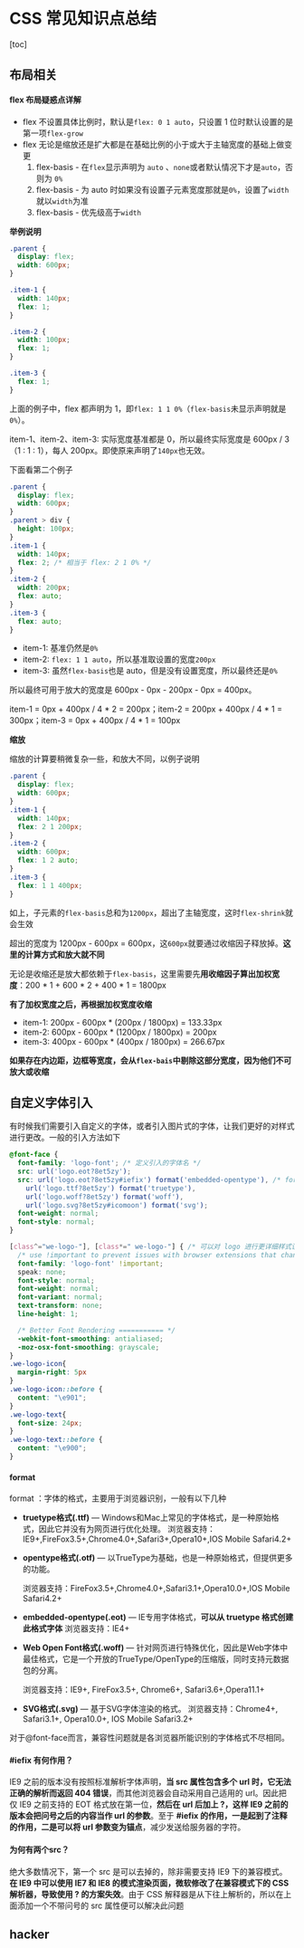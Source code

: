 # CSS 常见知识点总结

[toc]

## 布局相关

#### flex 布局疑惑点详解

- flex 不设置具体比例时，默认是`flex: 0 1 auto`，只设置 1 位时默认设置的是第一项`flex-grow`
- flex 无论是缩放还是扩大都是在基础比例的小于或大于主轴宽度的基础上做变更
  1. flex-basis - 在`flex`显示声明为 `auto` 、`none`或者默认情况下才是`auto`，否则为 `0%`
  2. flex-basis - 为 auto 时如果没有设置子元素宽度那就是`0%`，设置了`width`就以`width`为准
  3. flex-basis - 优先级高于`width`

**举例说明**

```css
.parent {
  display: flex;
  width: 600px;
}

.item-1 {
  width: 140px;
  flex: 1;
}

.item-2 {
  width: 100px;
  flex: 1;
}

.item-3 {
  flex: 1;
}

```

上面的例子中，flex 都声明为 1，即`flex: 1 1 0%`（`flex-basis`未显示声明就是 `0%`）。

item-1、item-2、item-3: 实际宽度基准都是 0，所以最终实际宽度是 600px / 3 （1 : 1 : 1），每人 200px。即使原来声明了`140px`也无效。

下面看第二个例子

```css
.parent {
  display: flex;
  width: 600px;
}
.parent > div {
  height: 100px;
}
.item-1 {
  width: 140px;
  flex: 2; /* 相当于 flex: 2 1 0% */
}
.item-2 {
  width: 200px;
  flex: auto;
}
.item-3 {
  flex: auto;
}
```

- item-1: 基准仍然是`0%`
- item-2: `flex: 1 1 auto`，所以基准取设置的宽度`200px`
- item-3: 虽然`flex-basis`也是 auto，但是没有设置宽度，所以最终还是`0%`

所以最终可用于放大的宽度是 600px - 0px - 200px - 0px = 400px。

item-1 = 0px + 400px / 4 * 2 = 200px；item-2 = 200px + 400px / 4 * 1 = 300px；item-3 =  0px + 400px / 4 * 1 = 100px

**缩放**

缩放的计算要稍微复杂一些，和放大不同，以例子说明

```css
.parent {
  display: flex;
  width: 600px;
}
.item-1 {
  width: 140px;
  flex: 2 1 200px;
}
.item-2 {
  width: 600px;
  flex: 1 2 auto;
}
.item-3 {
  flex: 1 1 400px;
}
```

如上，子元素的`flex-basis`总和为`1200px`，超出了主轴宽度，这时`flex-shrink`就会生效

超出的宽度为 1200px - 600px =  600px，这`600px`就要通过收缩因子释放掉。**这里的计算方式和放大就不同**

无论是收缩还是放大都依赖于`flex-basis`，这里需要先**用收缩因子算出加权宽度**：200 * 1 + 600 * 2 + 400 * 1 = 1800px

**有了加权宽度之后，再根据加权宽度收缩** 

- item-1: 200px - 600px * (200px / 1800px) = 133.33px
- item-2: 600px - 600px * (1200px / 1800px) = 200px
- item-3: 400px - 600px * (400px / 1800px) = 266.67px

**如果存在内边距，边框等宽度，会从`flex-bais`中剔除这部分宽度，因为他们不可放大或收缩** 

## 自定义字体引入

有时候我们需要引入自定义的字体，或者引入图片式的字体，让我们更好的对样式进行更改。一般的引入方法如下

```css
@font-face {
  font-family: 'logo-font'; /* 定义引入的字体名 */
  src: url('logo.eot?8et5zy');
  src: url('logo.eot?8et5zy#iefix') format('embedded-opentype'), /* format 见下方说明*/
    url('logo.ttf?8et5zy') format('truetype'),
    url('logo.woff?8et5zy') format('woff'),
    url('logo.svg?8et5zy#icomoon') format('svg');
  font-weight: normal;
  font-style: normal;
}

[class^="we-logo-"], [class*=" we-logo-"] { /* 可以对 logo 进行更详细样式设置，这是图片不具有的优势 */
  /* use !important to prevent issues with browser extensions that change fonts */
  font-family: 'logo-font' !important;
  speak: none;
  font-style: normal;
  font-weight: normal;
  font-variant: normal;
  text-transform: none;
  line-height: 1;

  /* Better Font Rendering =========== */
  -webkit-font-smoothing: antialiased;
  -moz-osx-font-smoothing: grayscale;
}
.we-logo-icon{ 
  margin-right: 5px
}
.we-logo-icon::before {
  content: "\e901";
}
.we-logo-text{
  font-size: 24px;
}
.we-logo-text::before {
  content: "\e900";
}

```

#### format

format ：字体的格式，主要用于浏览器识别，一般有以下几种

- **truetype格式(.ttf)** — Windows和Mac上常见的字体格式，是一种原始格式，因此它并没有为网页进行优化处理。
  浏览器支持：IE9+,FireFox3.5+,Chrome4.0+,Safari3+,Opera10+,IOS Mobile Safari4.2+

- **opentype格式(.otf)** — 以TrueType为基础，也是一种原始格式，但提供更多的功能。

  浏览器支持：FireFox3.5+,Chrome4.0+,Safari3.1+,Opera10.0+,IOS Mobile Safari4.2+

- **embedded-opentype(.eot)** — IE专用字体格式，**可以从 truetype 格式创建此格式字体** 
  浏览器支持：IE4+

- **Web Open Font格式(.woff)** — 针对网页进行特殊优化，因此是Web字体中最佳格式，它是一个开放的TrueType/OpenType的压缩版，同时支持元数据包的分离。

  浏览器支持：IE9+, FireFox3.5+, Chrome6+, Safari3.6+,Opera11.1+

- **SVG格式(.svg)** — 基于SVG字体渲染的格式。
  浏览器支持：Chrome4+, Safari3.1+, Opera10.0+, IOS Mobile Safari3.2+

对于@font-face而言，兼容性问题就是各浏览器所能识别的字体格式不尽相同。

#### #iefix 有何作用？

IE9 之前的版本没有按照标准解析字体声明，**当 src 属性包含多个 url 时，它无法正确的解析而返回 404 错误**，而其他浏览器会自动采用自己适用的 url。因此把仅 IE9 之前支持的 EOT 格式放在第一位，**然后在 url 后加上 ?，这样 IE9 之前的版本会把问号之后的内容当作 url 的参数**。至于 **#iefix 的作用，一是起到了注释的作用，二是可以将 url 参数变为锚点**，减少发送给服务器的字符。

#### 为何有两个src？

绝大多数情况下，第一个 src 是可以去掉的，除非需要支持 IE9 下的兼容模式。**在 IE9 中可以使用 IE7 和 IE8 的模式渲染页面，微软修改了在兼容模式下的 CSS 解析器，导致使用 ? 的方案失效**。由于 CSS 解释器是从下往上解析的，所以在上面添加一个不带问号的 src 属性便可以解决此问题


## hacker

